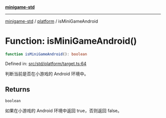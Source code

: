 [**minigame-std**](../../../README.md)

***

[minigame-std](../../../README.md) / [platform](../README.md) / isMiniGameAndroid

# Function: isMiniGameAndroid()

```ts
function isMiniGameAndroid(): boolean
```

Defined in: [src/std/platform/target.ts:64](https://github.com/JiangJie/minigame-std/blob/c702c23d8258d9dd96d873df515d0027c84fb302/src/std/platform/target.ts#L64)

判断当前是否在小游戏的 Android 环境中。

## Returns

`boolean`

如果在小游戏的 Android 环境中返回 true，否则返回 false。
